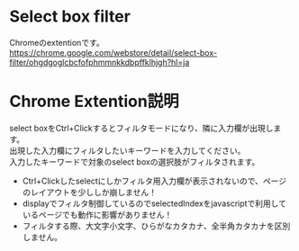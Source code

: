 ﻿# Select box filter
Chromeのextentionです。  
https://chrome.google.com/webstore/detail/select-box-filter/ohgdgoglcbcfofphmmnkkdbpffklhjgh?hl=ja  

# Chrome Extention説明
select boxをCtrl+Clickするとフィルタモードになり、隣に入力欄が出現します。  
出現した入力欄にフィルタしたいキーワードを入力してください。  
入力したキーワードで対象のselect boxの選択肢がフィルタされます。  

* Ctrl+Clickしたselectにしかフィルタ用入力欄が表示されないので、ページのレイアウトを少ししか崩しません！  
* displayでフィルタ制御しているのでselectedIndexをjavascriptで利用しているページでも動作に影響がありません！  
* フィルタする際、大文字小文字、ひらがなカタカナ、全半角カタカナを区別しません。  
